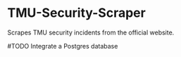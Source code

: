 # TMU-Security-Scraper
Scrapes TMU security incidents from the official website.

#TODO
Integrate a Postgres database
